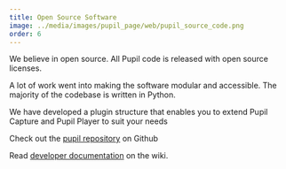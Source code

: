 ```yaml
---
title: Open Source Software
image: ../media/images/pupil_page/web/pupil_source_code.png
order: 6
---
```


We believe in open source. All Pupil code is released with open source licenses.

A lot of work went into making the software modular and accessible. The majority of the codebase is written in Python. 

We have developed a plugin structure that enables you to extend Pupil Capture and Pupil Player to suit your needs

Check out the [pupil repository][1] on Github

Read [developer documentation][2] on the wiki.  

[1]: https://github.com/pupil-labs/pupil "Pupil Repository on Github"
[2]: https://github.com/pupil-labs/pupil/wiki/Developer-Guide "Developer Wiki Page"
